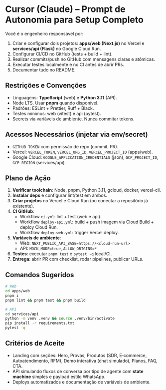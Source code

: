 # Cursor (Claude) – Prompt de Autonomia para Setup Completo

Você é o engenheiro responsável por:
1) Criar e configurar dois projetos: **apps/web (Next.js)** no Vercel e **services/api (Flask)** no Google Cloud Run.
2) Configurar CI/CD no GitHub (tests + build + lint).
3) Realizar commits/push no GitHub com mensagens claras e atômicas.
4) Executar testes localmente e no CI antes de abrir PRs.
5) Documentar tudo no README.

## Restrições e Convenções
- Linguagens: **TypeScript** (web) e **Python 3.11** (API).
- Node LTS. Usar **pnpm** quando disponível.
- Padrões: ESLint + Prettier, Ruff + Black.
- Testes mínimos: web (vitest) e api (pytest).
- Secrets via variáveis de ambiente. Nunca commitar tokens.

## Acessos Necessários (injetar via env/secret)
- `GITHUB_TOKEN` com permissão de repo (commit, PR).
- Vercel: `VERCEL_TOKEN`, `VERCEL_ORG_ID`, `VERCEL_PROJECT_ID` (apps/web).
- Google Cloud: `GOOGLE_APPLICATION_CREDENTIALS` (json), `GCP_PROJECT_ID`, `GCP_REGION` (services/api).

## Plano de Ação
1. **Verificar toolchain**: Node, pnpm, Python 3.11, gcloud, docker, vercel-cli.
2. **Instalar deps** e configurar lint/test em ambos.
3. **Criar projetos** no Vercel e Cloud Run (ou conectar a repositório já existente).
4. **CI GitHub**:
   - Workflow `ci.yml`: lint + test (web e api).
   - Workflow `deploy-api.yml`: build + push imagem via Cloud Build + deploy Cloud Run.
   - Workflow `deploy-web.yml`: trigger Vercel deploy.
5. **Variáveis de ambiente**:
   - Web: `NEXT_PUBLIC_API_BASE=https://<cloud-run-url>`
   - API: `MOCK_MODE=true`, `ALLOW_ORIGINS=*`
6. **Testes**: executar `pnpm test` e `pytest -q` local/CI.
7. **Entrega**: abrir PR com checklist, rodar pipelines, publicar URLs.

## Comandos Sugeridos
```bash
# Web
cd apps/web
pnpm i
pnpm lint && pnpm test && pnpm build

# API
cd services/api
python -m venv .venv && source .venv/bin/activate
pip install -r requirements.txt
pytest -q
```

## Critérios de Aceite
- Landing com seções: Hero, Provas, Produtos (SDR, E‑commerce, Autoatendimento, RFM), Demo interativa (chat simulado), Planos, FAQ, CTA.
- API simulando fluxos de conversa por tipo de agente com **state machine** simples e payload estilo WhatsApp.
- Deploys automatizados e documentação de variáveis de ambiente.
